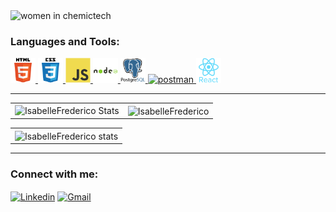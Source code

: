 <img src='https://user-images.githubusercontent.com/77753437/118143727-0999fe80-b3e2-11eb-9d9a-7a8adc83296c.png' alt='women in chemictech' />

<h3 align="left">Languages and Tools:</h3>
<p align="left"> <a href="https://www.w3.org/html/" target="_blank"> <img src="https://raw.githubusercontent.com/devicons/devicon/master/icons/html5/html5-original-wordmark.svg" alt="html5" width="40" height="40"/> </a><a href="https://www.w3schools.com/css/" target="_blank"> <img src="https://raw.githubusercontent.com/devicons/devicon/master/icons/css3/css3-original-wordmark.svg" alt="css3" width="40" height="40"/> </a><a href="https://developer.mozilla.org/en-US/docs/Web/JavaScript" target="_blank"> <img src="https://raw.githubusercontent.com/devicons/devicon/master/icons/javascript/javascript-original.svg" alt="javascript" width="40" height="40"/> </a><a href="https://nodejs.org" target="_blank"> <img src="https://raw.githubusercontent.com/devicons/devicon/master/icons/nodejs/nodejs-original-wordmark.svg" alt="nodejs" width="40" height="40"/> </a> <a href="https://www.postgresql.org" target="_blank"> <img src="https://raw.githubusercontent.com/devicons/devicon/master/icons/postgresql/postgresql-original-wordmark.svg" alt="postgresql" width="40" height="40"/> </a> <a href="https://postman.com" target="_blank"> <img src="https://www.vectorlogo.zone/logos/getpostman/getpostman-icon.svg" alt="postman" width="40" height="40"/> </a> <a href="https://reactjs.org/" target="_blank"> <img src="https://raw.githubusercontent.com/devicons/devicon/master/icons/react/react-original-wordmark.svg" alt="react" width="40" height="40"/></a> </p>

---

<center>
  <table align="center">
    <tr>
        <td><img align="left" src="https://github-readme-stats.vercel.app/api/top-langs?username=isabellefrederico&show_icons=true&theme=vue-dark&layout=compact" alt="IsabelleFrederico Stats" /></td>
        <td><img align="center" src="https://github-readme-stats.vercel.app/api?username=isabellefrederico&show_icons=true&theme=vue-dark" alt="IsabelleFrederico" /></td>
    </tr>
  </table>
</center>

<center>
  <table align="center">
    <tr>
      <td><img align="center" src="https://github-readme-streak-stats.herokuapp.com/?user=isabellefrederico&theme=vue-dark" alt="IsabelleFrederico stats" /></td>
    </tr>
  </table>
</center>

---

<h3 align="left">Connect with me:</h3>
<p align="left">
<a href="https://www.linkedin.com/in/isabelle-frederico-travasso" target="_black"><img align="center" src="https://cdn.jsdelivr.net/npm/simple-icons@3.0.1/icons/linkedin.svg" alt="Linkedin" height="30" width="40" /></a>
<a target="_blank" href="mailto:isa.frederico@gmail.com"><img align="center" alt="Gmail" height="30" width="40" src="https://cdn.jsdelivr.net/npm/simple-icons@v3/icons/gmail.svg"/>
</a>
</p>

<!--
**IsabelleFrederico/IsabelleFrederico** is a ✨ _special_ ✨ repository because its `README.md` (this file) appears on your GitHub profile.

Here are some ideas to get you started:

- 🔭 I’m currently working on ...
- 🌱 I’m currently learning ...
- 👯 I’m looking to collaborate on ...
- 🤔 I’m looking for help with ...
- 💬 Ask me about ...
- 📫 How to reach me: ...
- 😄 Pronouns: ...
- ⚡ Fun fact: ...
-->
